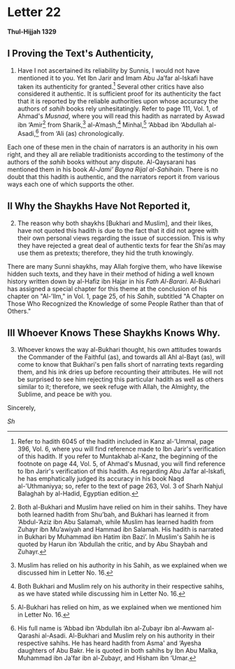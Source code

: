 Letter 22
=========

**Thul-Hijjah 1329**

I Proving the Text's Authenticity,
----------------------------------

1) Have I not ascertained its reliability by Sunnis, I would not have
mentioned it to you. Yet Ibn Jarir and Imam Abu Ja’far al-Iskafi have
taken its authenticity for granted.[^1] Several other critics have also
considered it authentic. It is sufficient proof for its authenticity the
fact that it is reported by the reliable authorities upon whose accuracy
the authors of *sahih* books rely unhesitatingly. Refer to page 111,
Vol. 1, of Ahmad's *Musnad*, where you will read this hadith as narrated
by Aswad ibn ‘Amir[^2] from Sharik,[^3] al-A’mash,[^4] Minhal,[^5]
‘Abbad ibn ‘Abdullah al-Asadi,[^6] from ‘Ali (as) chronologically.

Each one of these men in the chain of narrators is an authority in his
own right, and they all are reliable traditionists according to the
testimony of the authors of the *sahih* books without any dispute.
Al-Qaysarani has mentioned them in his book *Al-Jami’ Bayna Rijal
al-Sahihain*. There is no doubt that this hadith is authentic, and the
narrators report it from various ways each one of which supports the
other.

II Why the Shaykhs Have Not Reported it,
----------------------------------------

2) The reason why both shaykhs [Bukhari and Muslim], and their likes,
have not quoted this hadith is due to the fact that it did not agree
with their own personal views regarding the issue of succession. This is
why they have rejected a great deal of authentic texts for fear the
Shi’as may use them as pretexts; therefore, they hid the truth
knowingly.

There are many Sunni shaykhs, may Allah forgive them, who have likewise
hidden such texts, and they have in their method of hiding a well known
history written down by al-Hafiz ibn Hajar in his *Fath Al-Barari*.
Al-Bukhari has assigned a special chapter for this theme at the
conclusion of his chapter on "Al-’Ilm," in Vol. 1, page 25, of his
*Sahih*, subtitled "A Chapter on Those Who Recognized the Knowledge of
some People Rather than that of Others."

III Whoever Knows These Shaykhs Knows Why.
------------------------------------------

3) Whoever knows the way al-Bukhari thought, his own attitudes towards
the Commander of the Faithful (as), and towards all Ahl al-Bayt (as),
will come to know that Bukhari's pen falls short of narrating texts
regarding them, and his ink dries up before recounting their attributes.
He will not be surprised to see him rejecting this particular hadith as
well as others similar to it; therefore, we seek refuge with Allah, the
Almighty, the Sublime, and peace be with you.

Sincerely,

*Sh*

[^1]: Refer to hadith 6045 of the hadith included in Kanz al-’Ummal,
page 396, Vol. 6, where you will find reference made to Ibn Jarir's
verification of this hadith. If you refer to Muntakhab al-Kanz, the
beginning of the footnote on page 44, Vol. 5, of Ahmad's Musnad, you
will find reference to Ibn Jarir's verification of this hadith. As
regarding Abu Ja’far al-Iskafi, he has emphatically judged its accuracy
in his book Naqd al-’Uthmaniyya; so, refer to the text of page 263, Vol.
3 of Sharh Nahjul Balaghah by al-Hadid, Egyptian edition.

[^2]: Both al-Bukhari and Muslim have relied on him in their sahihs.
They have both learned hadith from Shu’bah, and Bukhari has learned it
from ‘Abdul-’Aziz ibn Abu Salamah, while Muslim has learned hadith from
Zuhayr ibn Mu’awiyah and Hammad ibn Salamah. His hadith is narrated in
Bukhari by Muhammad ibn Hatim ibn Bazi’. In Muslim's Sahih he is quoted
by Harun ibn ‘Abdullah the critic, and by Abu Shaybah and Zuhayr.

[^3]: Muslim has relied on his authority in his Sahih, as we explained
when we discussed him in Letter No. 16.

[^4]: Both Bukhari and Muslim rely on his authority in their respective
sahihs, as we have stated while discussing him in Letter No. 16.

[^5]: Al-Bukhari has relied on him, as we explained when we mentioned
him in Letter No. 16.

[^6]: His full name is ‘Abbad ibn ‘Abdullah ibn al-Zubayr ibn al-Awwam
al-Qarashi al-Asadi. Al-Bukhari and Muslim rely on his authority in
their respective sahihs. He has heard hadith from Asma' and ‘Ayesha
daughters of Abu Bakr. He is quoted in both sahihs by Ibn Abu Malka,
Muhammad ibn Ja’far ibn al-Zubayr, and Hisham ibn ‘Umar.



